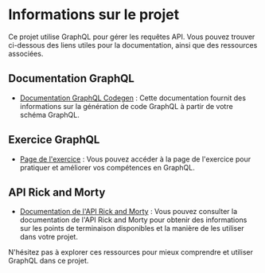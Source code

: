 # Informations sur le projet

Ce projet utilise GraphQL pour gérer les requêtes API. Vous pouvez trouver ci-dessous des liens utiles pour la documentation, ainsi que des ressources associées.

## Documentation GraphQL

- [Documentation GraphQL Codegen](https://the-guild.dev/graphql/codegen/docs/getting-started) : Cette documentation fournit des informations sur la génération de code GraphQL à partir de votre schéma GraphQL.

## Exercice GraphQL

- [Page de l'exercice](https://graphql-fundamentals.vercel.app/) : Vous pouvez accéder à la page de l'exercice pour pratiquer et améliorer vos compétences en GraphQL.

## API Rick and Morty

- [Documentation de l'API Rick and Morty](https://rickandmortyapi.com/documentation) : Vous pouvez consulter la documentation de l'API Rick and Morty pour obtenir des informations sur les points de terminaison disponibles et la manière de les utiliser dans votre projet.

N'hésitez pas à explorer ces ressources pour mieux comprendre et utiliser GraphQL dans ce projet.
